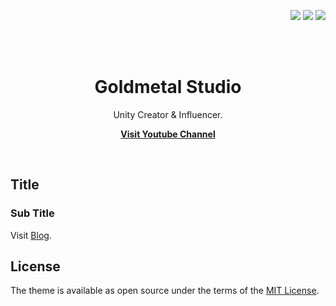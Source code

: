 <p align="right">
    <a href="https://unity3d.com"><img src="https://img.shields.io/badge/Made%20with-Unity-57b9d3.svg?style=flat&logo=unity"></a>
    <a href="https://learn.microsoft.com/en-us/dotnet/csharp/"><img src="https://img.shields.io/badge/Made%20with-CSharp-239120.svg?style=flat&logo=c-sharp"></a>
    <a href="https://www.youtube.com/@goldmetal"><img src="https://img.shields.io/youtube/channel/subscribers/UCw_N-Q_eYJo-IJFbNkhiYDA?style=flat&logo=youtube"></a>
</p>
<br><br>
<p align="center">
    <h1 align="center">Goldmetal Studio</h1>
    <p align="center">Unity Creator & Influencer.</p>
    <p align="center"><strong><a href="https://www.youtube.com/@goldmetal">Visit Youtube Channel</a></strong></p>
    <br>
</p>

## Title

### Sub Title

Visit [Blog].

## License

The theme is available as open source under the terms of the [MIT License](http://opensource.org/licenses/MIT).

[Blog]: https://blog.naver.com/gold_metal